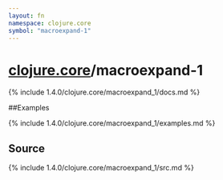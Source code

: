 ```yaml
---
layout: fn
namespace: clojure.core
symbol: "macroexpand-1"
---
```


# [clojure.core](../)/macroexpand-1

{% include 1.4.0/clojure.core/macroexpand_1/docs.md %}

##Examples

{% include 1.4.0/clojure.core/macroexpand_1/examples.md %}
## Source
{% include 1.4.0/clojure.core/macroexpand_1/src.md %}

